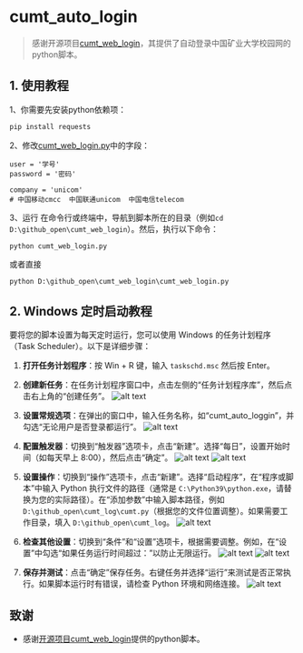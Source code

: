 # cumt_auto_login
> 感谢开源项目[cumt_web_login](https://github.com/iyzyi/cumt_web_login)，其提供了自动登录中国矿业大学校园网的python脚本。

## 1. 使用教程

1、你需要先安装python依赖项：
```bash
pip install requests
```

2、修改[cumt_web_login.py](cumt_web_login.py)中的字段：

```
user = '学号'
password = '密码'

company = 'unicom'
# 中国移动cmcc  中国联通unicom  中国电信telecom
```

3、运行
在命令行或终端中，导航到脚本所在的目录（例如`cd D:\github_open\cumt_web_login`）。然后，执行以下命令：
```
python cumt_web_login.py
```

或者直接
```
python D:\github_open\cumt_web_login\cumt_web_login.py
```

## 2. Windows 定时启动教程

要将您的脚本设置为每天定时运行，您可以使用 Windows 的任务计划程序（Task Scheduler）。以下是详细步骤：

1. **打开任务计划程序**：按 Win + R 键，输入 `taskschd.msc` 然后按 Enter。

2. **创建新任务**：在任务计划程序窗口中，点击左侧的“任务计划程序库”，然后点击右上角的“创建任务”。
![alt text](resources/image1.png)

3. **设置常规选项**：在弹出的窗口中，输入任务名称，如“cumt_auto_loggin”，并勾选“无论用户是否登录都运行”。
![alt text](resources/image2.png)

4. **配置触发器**：切换到“触发器”选项卡，点击“新建”。选择“每日”，设置开始时间（如每天早上 8:00），然后点击“确定”。
![alt text](resources/image3.png)
![alt text](resources/image4.png)

5. **设置操作**：切换到“操作”选项卡，点击“新建”。选择“启动程序”，在“程序或脚本”中输入 Python 执行文件的路径（通常是 `C:\Python39\python.exe`，请替换为您的实际路径）。在“添加参数”中输入脚本路径，例如 `D:\github_open\cumt_log\cumt.py`（根据您的文件位置调整）。如果需要工作目录，填入 `D:\github_open\cumt_log`。
![alt text](resources/image6.png)

6. **检查其他设置**：切换到“条件”和“设置”选项卡，根据需要调整。例如，在“设置”中勾选“如果任务运行时间超过：”以防止无限运行。
![alt text](resources/image7.png)
![alt text](resources/image8.png)

7. **保存并测试**：点击“确定”保存任务。右键任务并选择“运行”来测试是否正常执行。如果脚本运行时有错误，请检查 Python 环境和网络连接。
![alt text](resources/image9.png)


## 致谢
- 感谢[开源项目cumt_web_login](https://github.com/iyzyi/cumt_web_login)提供的python脚本。
